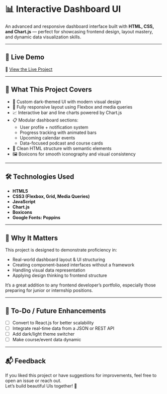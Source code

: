 # 📊 Interactive Dashboard UI

An advanced and responsive dashboard interface built with **HTML, CSS, and Chart.js** — perfect for showcasing frontend design, layout mastery, and dynamic data visualization skills.

---

## 🚀 Live Demo  
🔗 [View the Live Project](https://whosfatima.github.io/-Responsive-Dashboard/)

---

## 🧠 What This Project Covers

- 🎨 Custom dark-themed UI with modern visual design
- 📱 Fully responsive layout using Flexbox and media queries
- 📈 Interactive bar and line charts powered by Chart.js
- 📋 Modular dashboard sections:
  - User profile + notification system
  - Progress tracking with animated bars
  - Upcoming calendar events
  - Data-focused podcast and course cards
- 🧩 Clean HTML structure with semantic elements
- 🖼️ Boxicons for smooth iconography and visual consistency

---

## 🛠️ Technologies Used

- **HTML5**
- **CSS3 (Flexbox, Grid, Media Queries)**
- **JavaScript**
- **Chart.js**
- **Boxicons**
- **Google Fonts: Poppins**

---

## 🎯 Why It Matters

This project is designed to demonstrate proficiency in:
- Real-world dashboard layout & UI structuring
- Creating component-based interfaces without a framework
- Handling visual data representation
- Applying design thinking to frontend structure

It’s a great addition to any frontend developer’s portfolio, especially those preparing for junior or internship positions.

---

## 📌 To-Do / Future Enhancements

- [ ] Convert to React.js for better scalability
- [ ] Integrate real-time data from a JSON or REST API
- [ ] Add dark/light theme switcher
- [ ] Make course/event data dynamic

---

## 📬 Feedback

If you liked this project or have suggestions for improvements, feel free to open an issue or reach out.  
Let’s build beautiful UIs together! 🚀
